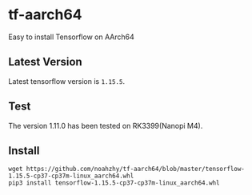 # tf-aarch64

Easy to install Tensorflow on AArch64

## Latest Version

Latest tensorflow version is `1.15.5`.

## Test

The version 1.11.0 has been tested on RK3399(Nanopi M4).

## Install

```shell
wget https://github.com/noahzhy/tf-aarch64/blob/master/tensorflow-1.15.5-cp37-cp37m-linux_aarch64.whl
pip3 install tensorflow-1.15.5-cp37-cp37m-linux_aarch64.whl
```
